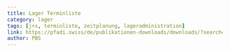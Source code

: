 ```yaml
---
title: Lager Terminliste
category: lager
tags: [j+s, terminliste, zeitplanung, lageradministration]
link: https://pfadi.swiss/de/publikationen-downloads/downloads/?search=terminliste+lager
author: PBS
---
```

